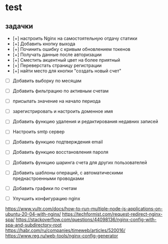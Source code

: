 # test

## задачки
- [+] настроить Nginx на самостоятельную отдачу статики 
- [+] Добавить кнопку выхода
- [+] Починить ошибку с кривым обновлением токенов
- [+] Получать данные после авторизации
- [+] Сместить акцентный цвет на более приятный
- [+] Переверстать страницу регистрации
- [+] найти место для кнопки "создать новый счет"
- [ ] Добавить выборку по месяцам
- [ ] Добавить фильтрацию по активным счетам
- [ ] присылать значение на начало периода
- [ ] зарегистрировать и настроить доменное имя
- [ ] Добавить функцию удаления и редактирования недавних записей
- [ ] Настроить smtp сервер
- [ ] Добавить функцию подтверждения email 
- [ ] Добавить функцию восстановления пароля
- [ ] Добавить функцию шаринга счета для других пользователей
- [ ] Добавить шаблоны операций, с автоматическими преднастроенными проводками
- [ ] Добавить графики по счетам
- [ ] Улучшить конфигурацию nginx


https://www.vultr.com/docs/how-to-run-multiple-node-js-applications-on-ubuntu-20-04-with-nginx/
https://techformist.com/request-redirect-nginx-spa/
https://stackoverflow.com/questions/44098136/nginx-config-with-spa-and-subdirectory-root
https://habr.com/ru/companies/timeweb/articles/520016/
https://www.reg.ru/web-tools/nginx-config-generator

